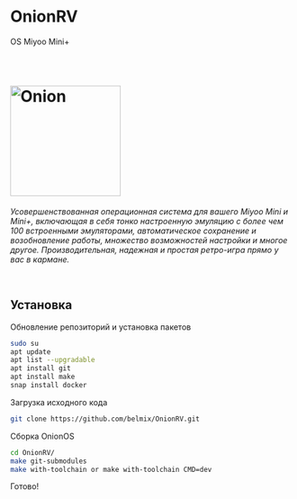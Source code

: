 # OnionRV
OS Miyoo Mini+
<p>&nbsp;</p>

# <img alt="Onion" src="https://user-images.githubusercontent.com/44569252/179510333-40793fbc-f2a3-4269-8ab9-569b191d423f.png" width="196px">

*Усовершенствованная операционная система для вашего Miyoo Mini и Mini+, включающая в себя тонко настроенную эмуляцию с более чем 100 встроенными эмуляторами, автоматическое сохранение и возобновление работы, множество возможностей настройки и многое другое. Производительная, надежная и простая ретро-игра прямо у вас в кармане.*

<p>&nbsp;</p>

## Установка

Обновление репозиторий и установка пакетов
```bash
sudo su
apt update
apt list --upgradable
apt install git
apt install make
snap install docker
```

Загрузка исходного кода

```bash
git clone https://github.com/belmix/OnionRV.git
```

Сборка OnionOS

```bash
cd OnionRV/
make git-submodules
make with-toolchain or make with-toolchain CMD=dev
```

Готово!
